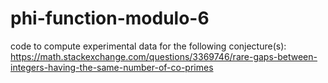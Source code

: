 # phi-function-modulo-6

code to compute experimental data for the following conjecture(s):
https://math.stackexchange.com/questions/3369746/rare-gaps-between-integers-having-the-same-number-of-co-primes

